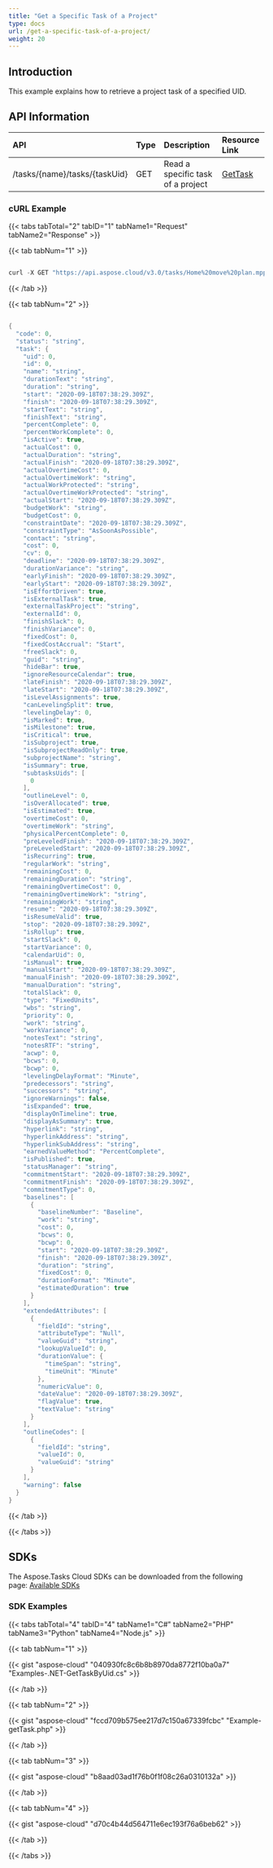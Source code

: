 ```yaml
---
title: "Get a Specific Task of a Project"
type: docs
url: /get-a-specific-task-of-a-project/
weight: 20
---
```


## **Introduction**
This example explains how to retrieve a project task of a specified UID.
## **API Information**

|**API**|**Type**|**Description**|**Resource Link**|
| :- | :- | :- | :- |
|/tasks/{name}/tasks/{taskUid}|GET|Read a specific task of a project|[GetTask](https://apireference.aspose.cloud/tasks/#/TasksTask/GetTask)|
### **cURL Example**
{{< tabs tabTotal="2" tabID="1" tabName1="Request" tabName2="Response" >}}

{{< tab tabNum="1" >}}

```java

curl -X GET "https://api.aspose.cloud/v3.0/tasks/Home%20move%20plan.mpp/tasks/0" -H "accept: application/json" 

```

{{< /tab >}}

{{< tab tabNum="2" >}}

```java

{
  "code": 0,
  "status": "string",
  "task": {
    "uid": 0,
    "id": 0,
    "name": "string",
    "durationText": "string",
    "duration": "string",
    "start": "2020-09-18T07:38:29.309Z",
    "finish": "2020-09-18T07:38:29.309Z",
    "startText": "string",
    "finishText": "string",
    "percentComplete": 0,
    "percentWorkComplete": 0,
    "isActive": true,
    "actualCost": 0,
    "actualDuration": "string",
    "actualFinish": "2020-09-18T07:38:29.309Z",
    "actualOvertimeCost": 0,
    "actualOvertimeWork": "string",
    "actualWorkProtected": "string",
    "actualOvertimeWorkProtected": "string",
    "actualStart": "2020-09-18T07:38:29.309Z",
    "budgetWork": "string",
    "budgetCost": 0,
    "constraintDate": "2020-09-18T07:38:29.309Z",
    "constraintType": "AsSoonAsPossible",
    "contact": "string",
    "cost": 0,
    "cv": 0,
    "deadline": "2020-09-18T07:38:29.309Z",
    "durationVariance": "string",
    "earlyFinish": "2020-09-18T07:38:29.309Z",
    "earlyStart": "2020-09-18T07:38:29.309Z",
    "isEffortDriven": true,
    "isExternalTask": true,
    "externalTaskProject": "string",
    "externalId": 0,
    "finishSlack": 0,
    "finishVariance": 0,
    "fixedCost": 0,
    "fixedCostAccrual": "Start",
    "freeSlack": 0,
    "guid": "string",
    "hideBar": true,
    "ignoreResourceCalendar": true,
    "lateFinish": "2020-09-18T07:38:29.309Z",
    "lateStart": "2020-09-18T07:38:29.309Z",
    "isLevelAssignments": true,
    "canLevelingSplit": true,
    "levelingDelay": 0,
    "isMarked": true,
    "isMilestone": true,
    "isCritical": true,
    "isSubproject": true,
    "isSubprojectReadOnly": true,
    "subprojectName": "string",
    "isSummary": true,
    "subtasksUids": [
      0
    ],
    "outlineLevel": 0,
    "isOverAllocated": true,
    "isEstimated": true,
    "overtimeCost": 0,
    "overtimeWork": "string",
    "physicalPercentComplete": 0,
    "preLeveledFinish": "2020-09-18T07:38:29.309Z",
    "preLeveledStart": "2020-09-18T07:38:29.309Z",
    "isRecurring": true,
    "regularWork": "string",
    "remainingCost": 0,
    "remainingDuration": "string",
    "remainingOvertimeCost": 0,
    "remainingOvertimeWork": "string",
    "remainingWork": "string",
    "resume": "2020-09-18T07:38:29.309Z",
    "isResumeValid": true,
    "stop": "2020-09-18T07:38:29.309Z",
    "isRollup": true,
    "startSlack": 0,
    "startVariance": 0,
    "calendarUid": 0,
    "isManual": true,
    "manualStart": "2020-09-18T07:38:29.309Z",
    "manualFinish": "2020-09-18T07:38:29.309Z",
    "manualDuration": "string",
    "totalSlack": 0,
    "type": "FixedUnits",
    "wbs": "string",
    "priority": 0,
    "work": "string",
    "workVariance": 0,
    "notesText": "string",
    "notesRTF": "string",
    "acwp": 0,
    "bcws": 0,
    "bcwp": 0,
    "levelingDelayFormat": "Minute",
    "predecessors": "string",
    "successors": "string",
    "ignoreWarnings": false,
    "isExpanded": true,
    "displayOnTimeline": true,
    "displayAsSummary": true,
    "hyperlink": "string",
    "hyperlinkAddress": "string",
    "hyperlinkSubAddress": "string",
    "earnedValueMethod": "PercentComplete",
    "isPublished": true,
    "statusManager": "string",
    "commitmentStart": "2020-09-18T07:38:29.309Z",
    "commitmentFinish": "2020-09-18T07:38:29.309Z",
    "commitmentType": 0,
    "baselines": [
      {
        "baselineNumber": "Baseline",
        "work": "string",
        "cost": 0,
        "bcws": 0,
        "bcwp": 0,
        "start": "2020-09-18T07:38:29.309Z",
        "finish": "2020-09-18T07:38:29.309Z",
        "duration": "string",
        "fixedCost": 0,
        "durationFormat": "Minute",
        "estimatedDuration": true
      }
    ],
    "extendedAttributes": [
      {
        "fieldId": "string",
        "attributeType": "Null",
        "valueGuid": "string",
        "lookupValueId": 0,
        "durationValue": {
          "timeSpan": "string",
          "timeUnit": "Minute"
        },
        "numericValue": 0,
        "dateValue": "2020-09-18T07:38:29.309Z",
        "flagValue": true,
        "textValue": "string"
      }
    ],
    "outlineCodes": [
      {
        "fieldId": "string",
        "valueId": 0,
        "valueGuid": "string"
      }
    ],
    "warning": false
  }
}
```

{{< /tab >}}

{{< /tabs >}}
## **SDKs**
The Aspose.Tasks Cloud SDKs can be downloaded from the following page: [Available SDKs](/tasks/available-sdks/)
### **SDK Examples**
{{< tabs tabTotal="4" tabID="4" tabName1="C#" tabName2="PHP" tabName3="Python" tabName4="Node.js" >}}

{{< tab tabNum="1" >}}

{{< gist "aspose-cloud" "040930fc8c6b8b8970da8772f10ba0a7" "Examples-.NET-GetTaskByUid.cs" >}}

{{< /tab >}}

{{< tab tabNum="2" >}}

{{< gist "aspose-cloud" "fccd709b575ee217d7c150a67339fcbc" "Example-getTask.php" >}}

{{< /tab >}}

{{< tab tabNum="3" >}}

{{< gist "aspose-cloud" "b8aad03ad1f76b0f1f08c26a0310132a" >}}

{{< /tab >}}

{{< tab tabNum="4" >}}

{{< gist "aspose-cloud" "d70c4b44d564711e6ec193f76a6beb62" >}}

{{< /tab >}}

{{< /tabs >}}
